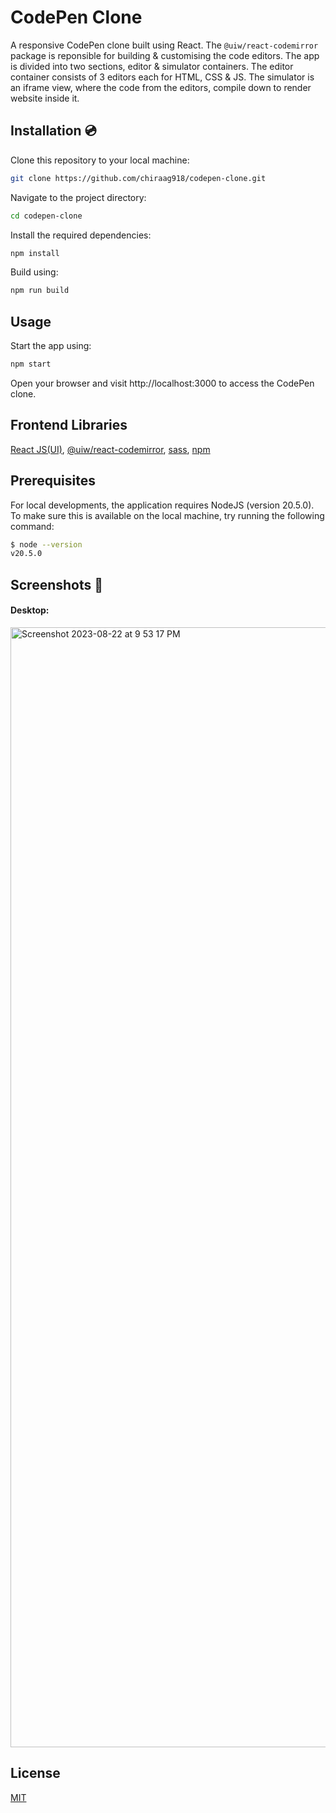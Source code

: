 # CodePen Clone

A responsive CodePen clone built using React. The `@uiw/react-codemirror` package is reponsible for building & customising the code editors. The app is divided into two sections, editor & simulator containers. The editor container consists of 3 editors each for HTML, CSS & JS. The simulator is an iframe view, where the code from the editors, compile down to render website inside it.


## Installation 💿

Clone this repository to your local machine:

```bash
git clone https://github.com/chiraag918/codepen-clone.git
```

Navigate to the project directory:

```bash
cd codepen-clone
```

Install the required dependencies:

```bash
npm install
```

Build using:

```bash
npm run build
```


## Usage 

Start the app using:

```bash
npm start
```

Open your browser and visit http://localhost:3000 to access the CodePen clone.


## Frontend Libraries

[React JS(UI)](https://reactjs.org/docs/getting-started.html),
[@uiw/react-codemirror](https://www.npmjs.com/package/@uiw/react-codemirror),
[sass](https://sass-lang.com/documentation/),
[npm](https://www.npmjs.com/)


## Prerequisites

For local developments, the application requires NodeJS (version 20.5.0). To make sure this is available on the local machine, try running the following command:

```bash
$ node --version
v20.5.0
```


## Screenshots 📸

#### Desktop:

<img width="1792" alt="Screenshot 2023-08-22 at 9 53 17 PM" src="https://github.com/chiraag918/codepen-clone/assets/39455997/f31711aa-7154-4540-bace-df672cdb469d">

<a name="license"></a>

## License

[MIT](https://choosealicense.com/licenses/mit/)

